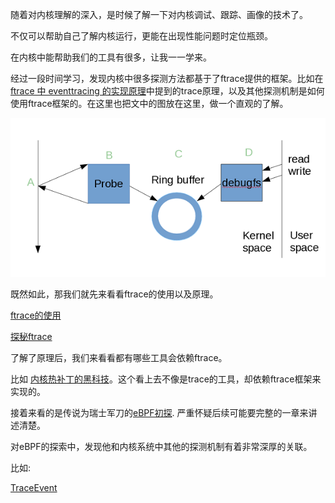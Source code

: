 随着对内核理解的深入，是时候了解一下对内核调试、跟踪、画像的技术了。

不仅可以帮助自己了解内核运行，更能在出现性能问题时定位瓶颈。

在内核中能帮助我们的工具有很多，让我一一学来。

经过一段时间学习，发现内核中很多探测方法都基于了ftrace提供的框架。比如在[ftrace 中 eventtracing 的实现原理][3]中提到的trace原理，以及其他探测机制是如何使用ftrace框架的。在这里也把文中的图放在这里，做一个直观的了解。

![ftrace framework](/tracing/ftrace_framework.png)

既然如此，那我们就先来看看ftrace的使用以及原理。

[ftrace的使用][4]

[探秘ftrace][5]

了解了原理后，我们来看看都有哪些工具会依赖ftrace。

比如 [内核热补丁的黑科技][6]。这个看上去不像是trace的工具，却依赖ftrace框架来实现的。

接着来看的是传说为瑞士军刀的[eBPF初探][1].
严重怀疑后续可能要完整的一章来讲述清楚。

对eBPF的探索中，发现他和内核系统中其他的探测机制有着非常深厚的关联。

比如:

[TraceEvent][2]

[1]: /tracing/01-ebpf.md
[2]: /tracing/02-trace_event.md
[3]: https://www.ibm.com/developerworks/cn/linux/1609_houp_ftrace/index.html
[4]: /tracing/03-ftrace_usage.md
[5]: /tracing/04-ftrace_internal.md
[6]: /tracing/05-kernel_live_patch.md
